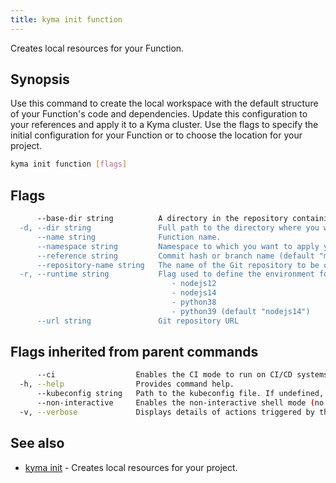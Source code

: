 ```yaml
---
title: kyma init function
---
```


Creates local resources for your Function.

## Synopsis

Use this command to create the local workspace with the default structure of your Function's code and dependencies. Update this configuration to your references and apply it to a Kyma cluster. 
Use the flags to specify the initial configuration for your Function or to choose the location for your project.

```bash
kyma init function [flags]
```

## Flags

```bash
      --base-dir string          A directory in the repository containing the Function's sources (default "/")
  -d, --dir string               Full path to the directory where you want to save the project.
      --name string              Function name.
      --namespace string         Namespace to which you want to apply your Function.
      --reference string         Commit hash or branch name (default "main")
      --repository-name string   The name of the Git repository to be created
  -r, --runtime string           Flag used to define the environment for running your Function. Use one of these options:
                                 	- nodejs12
                                 	- nodejs14
                                 	- python38
                                 	- python39 (default "nodejs14")
      --url string               Git repository URL
```

## Flags inherited from parent commands

```bash
      --ci                  Enables the CI mode to run on CI/CD systems. It avoids any user interaction (such as no dialog prompts) and ensures that logs are formatted properly in log files (such as no spinners for CLI steps).
  -h, --help                Provides command help.
      --kubeconfig string   Path to the kubeconfig file. If undefined, Kyma CLI uses the KUBECONFIG environment variable, or falls back "/$HOME/.kube/config".
      --non-interactive     Enables the non-interactive shell mode (no colorized output, no spinner)
  -v, --verbose             Displays details of actions triggered by the command.
```

## See also

* [kyma init](#kyma-init-kyma-init)	 - Creates local resources for your project.

